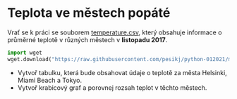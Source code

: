 # Teplota ve městech popáté

Vrať se k práci se souborem [temperature.csv](temperature.csv), který obsahuje informace o průměrné teplotě v různých městech v **listopadu 2017**.

```python
import wget
wget.download("https://raw.githubusercontent.com/pesikj/python-012021/master/zadani/5/temperature.csv")
```

* Vytvoř tabulku, která bude obsahovat údaje o teplotě za města Helsinki, Miami Beach a Tokyo.
* Vytvoř krabicový graf a porovnej rozsah teplot v těchto městech.
